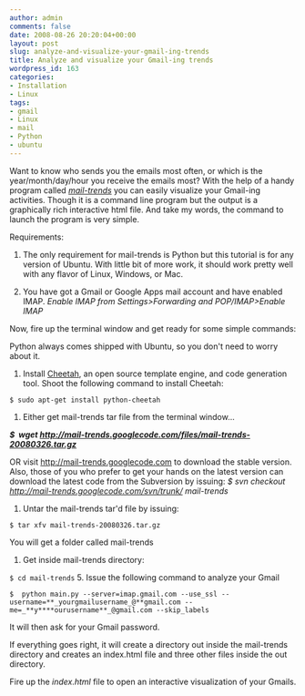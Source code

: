 ```yaml
---
author: admin
comments: false
date: 2008-08-26 20:20:04+00:00
layout: post
slug: analyze-and-visualize-your-gmail-ing-trends
title: Analyze and visualize your Gmail-ing trends
wordpress_id: 163
categories:
- Installation
- Linux
tags:
- gmail
- Linux
- mail
- Python
- ubuntu
---
```


Want to know who sends you the emails most often, or which is the year/month/day/hour you receive the emails most? With the help of a handy program called [_mail-trends_](http://code.google.com/p/mail-trends/) you can easily visualize your Gmail-ing activities. Though it is a command line program but the output is a graphically rich interactive html file. And take my words, the command to launch the program is very simple.



<!-- more -->



Requirements:







  1. The only requirement for mail-trends is Python but this tutorial is for any version of Ubuntu. With little bit of more work, it should work pretty well with any flavor of Linux, Windows, or Mac.



  2. You have got a Gmail or Google Apps mail account and have enabled IMAP. _Enable IMAP from Settings>Forwarding and POP/IMAP>Enable IMAP_






Now, fire up the terminal window and get ready for some simple commands:





Python always comes shipped with Ubuntu, so you don't need to worry about it.







  1. Install [Cheetah](http://www.cheetahtemplate.org/index.html), an open source template engine, and code generation tool. Shoot the following command to install Cheetah:





`$ sudo apt-get install python-cheetah`







  1. Either get mail-trends tar file from the terminal window...





_**$  wget http://mail-trends.googlecode.com/files/mail-trends-20080326.tar.gz**_





OR visit http://mail-trends.googlecode.com to download the stable version. Also, those of you who prefer to get your hands on the latest version can download the latest code from the Subversion by issuing: _$ svn checkout http://mail-trends.googlecode.com/svn/trunk/ mail-trends_







  1. Untar the mail-trends tar'd file by issuing:





`$ tar xfv mail-trends-20080326.tar.gz`





You will get a folder called mail-trends







  1. Get inside mail-trends directory:





`$ cd mail-trends`
5. Issue the following command to analyze your Gmail





`$  python main.py --server=imap.gmail.com --use_ssl --username=**_yourgmailusername_@**gmail.com --me=_**y****ourusername**_@gmail.com --skip_labels`





It will then ask for your Gmail password.





If everything goes right, it will create a directory out inside the mail-trends directory and creates an index.html file and three other files inside the out directory.





Fire up the _index.html_ file to open an interactive visualization of your Gmails.



